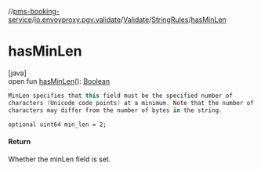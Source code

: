 //[pms-booking-service](../../../../index.md)/[io.envoyproxy.pgv.validate](../../index.md)/[Validate](../index.md)/[StringRules](index.md)/[hasMinLen](has-min-len.md)

# hasMinLen

[java]\
open fun [hasMinLen](has-min-len.md)(): [Boolean](https://kotlinlang.org/api/core/kotlin-stdlib/kotlin/-boolean/index.html)

```kotlin
MinLen specifies that this field must be the specified number of
characters (Unicode code points) at a minimum. Note that the number of
characters may differ from the number of bytes in the string.

```
`optional uint64 min_len = 2;`

#### Return

Whether the minLen field is set.